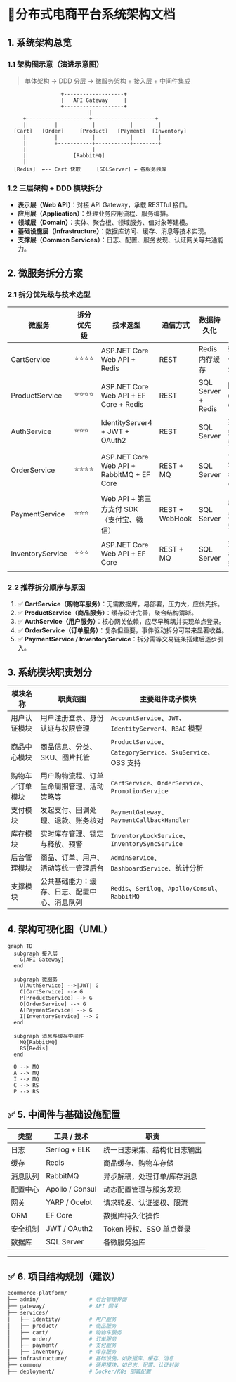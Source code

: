 # 📌分布式电商平台系统架构文档

## 1. 系统架构总览
### 1.1 架构图示意（演进示意图）

> 单体架构 → DDD 分层 → 微服务架构 + 接入层 + 中间件集成

```less
                 +-------------------+
                 |   API Gateway     |
                 +-------------------+
                          |
     +--------------------+--------------------+
     |         |           |           |        |
  [Cart]   [Order]     [Product]   [Payment]  [Inventory]
     |         |           |           |        |
     |         +-----------+-----------+--------+
     |                     |
     |               [RabbitMQ]
     |
  [Redis]  ←-- Cart 快取     [SQLServer] ← 各服务独库
```

### 1.2 三层架构 + DDD 模块拆分

- **表示层（Web API）**：对接 API Gateway，承载 RESTful 接口。
- **应用层（Application）**：处理业务应用流程、服务编排。
- **领域层（Domain）**：实体、聚合根、领域服务、值对象等建模。
- **基础设施层（Infrastructure）**：数据库访问、缓存、消息等技术实现。
- **支撑层（Common Services）**：日志、配置、服务发现、认证网关等共通能力。

## 2. 微服务拆分方案

### 2.1 拆分优先级与技术选型

| 微服务           | 拆分优先级 | 技术选型                                  | 通信方式       | 数据持久化         | 优化建议                           |
| ---------------- | ---------- | ----------------------------------------- | -------------- | ------------------ | ---------------------------------- |
| CartService      | ⭐⭐⭐⭐       | ASP.NET Core Web API + Redis              | REST           | Redis 内存缓存     | 轻量服务，可快速拆分，无状态化部署 |
| ProductService   | ⭐⭐⭐⭐       | ASP.NET Core Web API + EF Core + Redis    | REST           | SQL Server + Redis | 图片使用 OSS/CDN 托管              |
| AuthService      | ⭐⭐⭐        | IdentityServer4 + JWT + OAuth2            | REST           | SQL Server         | 拆分权限模型、支持社交登录扩展     |
| OrderService     | ⭐⭐⭐⭐       | ASP.NET Core Web API + RabbitMQ + EF Core | REST + MQ      | SQL Server         | 使用 Saga/Outbox 模式保持一致性    |
| PaymentService   | ⭐⭐⭐        | Web API + 第三方支付 SDK（支付宝、微信）  | REST + WebHook | SQL Server         | 引入定时任务/队列做账务核对        |
| InventoryService | ⭐⭐⭐        | ASP.NET Core Web API + EF Core            | REST + MQ      | SQL Server         | 支持锁库存 + 补偿逻辑 + 秒杀优化   |

### 2.2 推荐拆分顺序与原因

1. ✅ **CartService（购物车服务）**：无需数据库，易部署，压力大，应优先拆。
2. ✅ **ProductService（商品服务）**：缓存设计完善，聚合结构清晰。
3. ✅ **AuthService（用户服务）**：核心网关依赖，应尽早解耦并实现单点登录。
4. ✅ **OrderService（订单服务）**：复杂但重要，事件驱动拆分可带来显著收益。
5. ✅ **PaymentService / InventoryService**：拆分需等交易链条搭建后逐步引入。

## 3. 系统模块职责划分

| 模块名称         | 职责范围                                     | 主要组件或子模块                                            |
| ---------------- | -------------------------------------------- | ----------------------------------------------------------- |
| 用户认证模块     | 用户注册登录、身份认证与权限管理             | `AccountService`、`JWT`、`IdentityServer4`、`RBAC` 模型     |
| 商品中心模块     | 商品信息、分类、SKU、图片托管                | `ProductService`、`CategoryService`、`SkuService`、OSS 支持 |
| 购物车／订单模块 | 用户购物流程、订单生命周期管理、活动策略等   | `CartService`、`OrderService`、`PromotionService`           |
| 支付模块         | 发起支付、回调处理、退款、账务核对           | `PaymentGateway`、`PaymentCallbackHandler`                  |
| 库存模块         | 实时库存管理、锁定与释放、预警               | `InventoryLockService`、`InventorySyncService`              |
| 后台管理模块     | 商品、订单、用户、活动等统一管理后台         | `AdminService`、`DashboardService`、统计分析                |
| 支撑模块         | 公共基础能力：缓存、日志、配置中心、消息队列 | `Redis`、`Serilog`、`Apollo/Consul`、`RabbitMQ`             |

## 4. 架构可视化图（UML）

```mermaid
graph TD
  subgraph 接入层
    G[API Gateway]
  end

  subgraph 微服务
    U[AuthService] -->|JWT| G
    C[CartService] --> G
    P[ProductService] --> G
    O[OrderService] --> G
    A[PaymentService] --> G
    I[InventoryService] --> G
  end

  subgraph 消息与缓存中间件
    MQ[RabbitMQ]
    RS[Redis]
  end

  O --> MQ
  A --> MQ
  I --> MQ
  C --> RS
  P --> RS
```

## ✅ 5. 中间件与基础设施配置

| 类型     | 工具 / 技术     | 职责                         |
| -------- | --------------- | ---------------------------- |
| 日志     | Serilog + ELK   | 统一日志采集、结构化日志输出 |
| 缓存     | Redis           | 商品缓存、购物车存储         |
| 消息队列 | RabbitMQ        | 异步解耦，处理订单/库存消息  |
| 配置中心 | Apollo / Consul | 动态配置管理与服务发现       |
| 网关     | YARP / Ocelot   | 请求转发、认证鉴权、限流     |
| ORM      | EF Core         | 数据库持久化操作             |
| 安全机制 | JWT / OAuth2    | Token 授权、SSO 单点登录     |
| 数据库   | SQL Server      | 各微服务独库                 |



------

## ✅ 6. 项目结构规划（建议）

```bash
ecommerce-platform/
├── admin/                # 后台管理界面
├── gateway/              # API 网关
├── services/
│   ├── identity/         # 用户服务
│   ├── product/          # 商品服务
│   ├── cart/             # 购物车服务
│   ├── order/            # 订单服务
│   ├── payment/          # 支付服务
│   ├── inventory/        # 库存服务
├── infrastructure/       # 基础设施，如数据库、缓存、消息
├── common/               # 通用模块，如日志、配置、认证封装
├── deployment/           # Docker/K8s 部署配置
```
